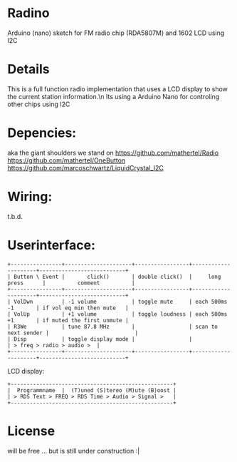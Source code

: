 # Radino
Arduino (nano) sketch for FM radio chip (RDA5807M) and 1602 LCD using I2C

# Details
This is a full function radio implementation that uses a LCD display to show the current station information.\n
Its using a Arduino Nano for controling other chips using I2C

# Depencies:
aka the giant shoulders we stand on
https://github.com/mathertel/Radio
https://github.com/mathertel/OneButton
https://github.com/marcoschwartz/LiquidCrystal_I2C

# Wiring:
t.b.d.

# Userinterface:
```
+----------------+---------------------+-----------------+---------------------+---------------------------+
| Button \ Event |       click()       | double click()  |     long press      |          comment          |
+----------------+---------------------+-----------------+---------------------+---------------------------+
| VolDwn         | -1 volume           | toggle mute     | each 500ms -1       | if vol eq min then mute   |
| VolUp          | +1 volume           | toggle loudness | each 500ms +1       | if muted the first unmute |
| R3We           | tune 87.8 MHz       |                 | scan to next sender |                           |
| Disp           | toggle display mode |                 |                     | > freq > radio > audio >  |
+----------------+---------------------+-----------------+---------------------+---------------------------+
```
LCD display:
```
+---------------------------------------------------+
|  Programmname  |  (T)uned (S)tereo (M)ute (B)oost |
| > RDS Text > FREQ > RDS Time > Audio > Signal >   |
+---------------------------------------------------+
```

# License
will be free ... but is still under construction :|
